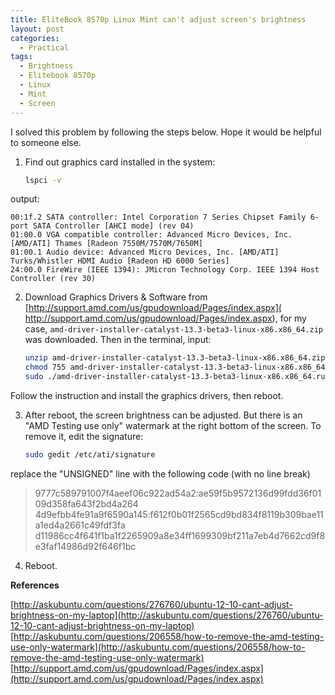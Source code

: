 ```yaml
---
title: EliteBook 8570p Linux Mint can't adjust screen's brightness
layout: post
categories:
  - Practical
tags:
  - Brightness
  - Elitebook 8570p
  - Linux
  - Mint
  - Screen
---
```

I solved this problem by following the steps below. Hope it would be helpful to someone else.

1. Find out graphics card installed in the system:

   ```bash
   lspci -v
   ```
output:

    00:1f.2 SATA controller: Intel Corporation 7 Series Chipset Family 6-port SATA Controller [AHCI mode] (rev 04)
    01:00.0 VGA compatible controller: Advanced Micro Devices, Inc. [AMD/ATI] Thames [Radeon 7550M/7570M/7650M]
    01:00.1 Audio device: Advanced Micro Devices, Inc. [AMD/ATI] Turks/Whistler HDMI Audio [Radeon HD 6000 Series]
    24:00.0 FireWire (IEEE 1394): JMicron Technology Corp. IEEE 1394 Host Controller (rev 30)

2. Download Graphics Drivers & Software from [http://support.amd.com/us/gpudownload/Pages/index.aspx]( http://support.amd.com/us/gpudownload/Pages/index.aspx),
for my case, `amd-driver-installer-catalyst-13.3-beta3-linux-x86.x86_64.zip` was downloaded. Then in the terminal, input:

   ```bash
   unzip amd-driver-installer-catalyst-13.3-beta3-linux-x86.x86_64.zip
   chmod 755 amd-driver-installer-catalyst-13.3-beta3-linux-x86.x86_64.run
   sudo ./amd-driver-installer-catalyst-13.3-beta3-linux-x86.x86_64.run
   ```
Follow the instruction and install the graphics drivers, then reboot.

3. After reboot, the screen brightness can be adjusted. But there is an "AMD Testing use only" watermark at the right bottom of the screen. To remove it, edit the signature:

   ```bash
   sudo gedit /etc/ati/signature
   ```
replace the "UNSIGNED" line with the following code (with no line break)

   > 9777c589791007f4aeef06c922ad54a2:ae59f5b9572136d99fdd36f0109d358fa643f2bd4a264
   4d9efbb4fe91a9f6590a145:f612f0b01f2565cd9bd834f8119b309bae11a1ed4a2661c49fdf3fa
   d11986cc4f641f1ba1f2265909a8e34ff1699309bf211a7eb4d7662cd9f8e3faf14986d92f646f1bc

4. Reboot.

**References**

[http://askubuntu.com/questions/276760/ubuntu-12-10-cant-adjust-brightness-on-my-laptop](http://askubuntu.com/questions/276760/ubuntu-12-10-cant-adjust-brightness-on-my-laptop)
[http://askubuntu.com/questions/206558/how-to-remove-the-amd-testing-use-only-watermark](http://askubuntu.com/questions/206558/how-to-remove-the-amd-testing-use-only-watermark)
[http://support.amd.com/us/gpudownload/Pages/index.aspx](http://support.amd.com/us/gpudownload/Pages/index.aspx)
